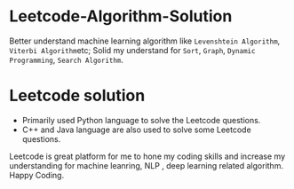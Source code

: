 # Leetcode-Algorithm-Solution
Better understand machine learning algorithm like `Levenshtein Algorithm`, `Viterbi Algorithm`etc; Solid my understand for `Sort`, `Graph`, `Dynamic Programming`, `Search Algorithm`. 

# Leetcode solution
  - Primarily used Python language to solve the Leetcode questions.
  - C++ and Java language are also used to solve some Leetcode questions.

Leetcode is great platform for me to hone my coding skills and increase my understanding for machine leanring, NLP , deep learning related algorithm. Happy Coding.
